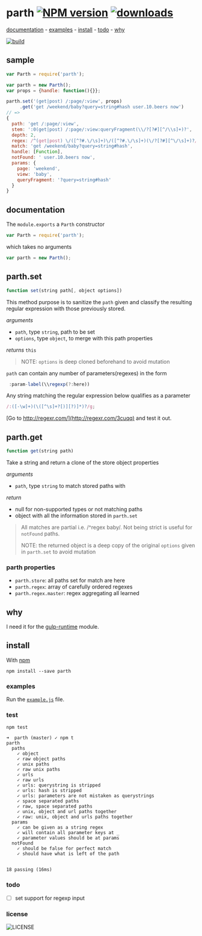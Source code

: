 # parth [![NPM version][badge-version]][x-npm] [![downloads][badge-downloads]][x-npm]

[documentation](#documentation) -
[examples](#examples) -
[install](#install) -
[todo](#todo) -
[why](#why)

[![build][badge-build]][x-travis]

## sample

```js
var Parth = require('parth');

var parth = new Parth();
var props = {handle: function(){}};

parth.set('(get|post) /:page/:view', props)
     .get('get /weekend/baby?query=string#hash user.10.beers now')
// =>
{
  path: 'get /:page/:view',
  stem: ':0(get|post) /:page/:view:queryFragment(\\/?[?#][^/\\s]+)?',
  depth: 2,
  regex: /^(get|post) \/([^?#.\/\s]+)\/([^?#.\/\s]+)(\/?[?#][^\/\s]+)?/,
  match: 'get /weekend/baby?query=string#hash',
  handle: [Function],
  notFound: ' user.10.beers now',
  params: {
    page: 'weekend',
    view: 'baby',
    queryFragment: '?query=string#hash'
  }
}
```

## documentation

The `module.exports` a `Parth` constructor

````js
var Parth = require('parth');
````

which takes no arguments
```js
var parth = new Parth();
```

## parth.set

```js
function set(string path[, object options])
```
This method purpose is to sanitize the `path` given
and classify the resulting regular expression with those
previously stored.

_arguments_
 - `path`, type `string`, path to be set
 - `options`, type `object`, to merge with this path properties

_returns_ `this`

> NOTE: `options` is deep cloned beforehand to avoid mutation

`path` can contain any number of parameters(regexes) in the form
```js
 :param-label(\\regexp(?:here))
```
Any string matching the regular expression below qualifies as a parameter

````js
/:([-\w]+)(\([^\s]+?[)][?)]*)?/g;
````

[Go to http://regexr.com/](http://regexr.com/3cuqq) and test it out.

## parth.get
```js
function get(string path)
```

Take a string and return a clone of the store object properties

_arguments_
 - `path`, type `string` to match stored paths with

_return_
 - null for non-supported types or not matching paths
 - object with all the information stored in `parth.set`

> All matches are partial i.e. /^regex baby/.
> Not being strict is useful for `notFound` paths.
>
> NOTE: the returned object is a deep copy of the original `options`
> given in `parth.set` to avoid mutation

### parth properties

 - `parth.store`: all paths set for match are here
 - `parth.regex`: array of carefully ordered regexes
 - `parth.regex.master`: regex aggregating all learned

## why

I need it for the [gulp-runtime](https://github.com/stringparser/gulp-runtime) module.

## install

With [npm](http://npmjs.org)

    npm install --save parth

### examples

Run the [`example.js`](example.js) file.

### test

    npm test

```
➜  parth (master) ✓ npm t
parth
  paths
    ✓ object
    ✓ raw object paths
    ✓ unix paths
    ✓ raw unix paths
    ✓ urls
    ✓ raw urls
    ✓ urls: querystring is stripped
    ✓ urls: hash is stripped
    ✓ urls: parameters are not mistaken as querystrings
    ✓ space separated paths
    ✓ raw, space separated paths
    ✓ unix, object and url paths together
    ✓ raw: unix, object and urls paths together
  params
    ✓ can be given as a string regex
    ✓ will contain all parameter keys at _
    ✓ parameter values should be at params
  notFound
    ✓ should be false for perfect match
    ✓ should have what is left of the path


18 passing (16ms)
```

### todo

 - [ ] set support for regexp input

### license

![LICENSE](http://img.shields.io/npm/l/parth.svg?style=flat-square)

[x-npm]: https://npmjs.org/package/parth
[x-travis]: https://travis-ci.org/stringparser/parth/builds
[badge-build]: http://img.shields.io/travis/stringparser/parth/master.svg?style=flat-square
[badge-version]: http://img.shields.io/npm/v/parth.svg?style=flat-square
[badge-downloads]: http://img.shields.io/npm/dm/parth.svg?style=flat-square
